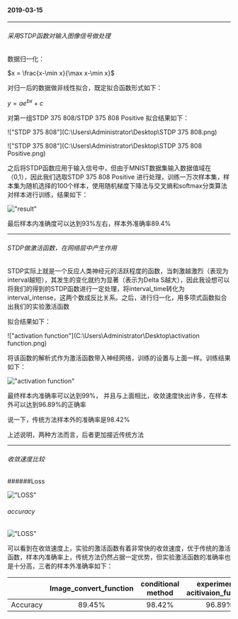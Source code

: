 #### 2019-03-15

*****

###### 采用STDP函数对输入图像信号做处理

数据归一化：

$x = \frac{x-\min x}{\max x-\min x}$

对归一后的数据做非线性拟合，既定拟合函数形式如下：

$y = ae^{bx}+c$

对第一组STDP 375 808/STDP 375 808 Positive 拟合结果如下：

!["STDP 375 808"](C:\Users\Administrator\Desktop\STDP 375 808.png)

!["STDP 375 808"](C:\Users\Administrator\Desktop\STDP 375 808 Positive.png)

之后将STDP函数应用于输入信号中，但由于MNIST数据集输入数据值域在（0,1），因此我们选取STDP 375 808 Positive 进行处理，训练一万次样本集，样本集为随机选择的100个样本，使用随机梯度下降法与交叉熵和softmax分类算法对样本进行训练，结果如下：

!["result"](C:\Users\Administrator\Desktop\1.png)

最后样本内准确度可以达到93%左右，样本外准确率89.4%

*****

###### STDP做激活函数，在网络层中产生作用

STDP实际上就是一个反应人类神经元的活跃程度的函数，当刺激越激烈（表现为interval越短），其发生的变化就约为显著（表示为Delta S越大），因此我设想可以将我们的得到的STDP函数进行一定处理，将interval_time转化为interval_intense，这两个数成反比关系。之后，进行归一化，用多项式函数拟合出我们的实验激活函数

拟合结果如下：

!["activation function"](C:\Users\Administrator\Desktop\activation function.png)

将该函数的解析式作为激活函数带入神经网络，训练的设置与上面一样。训练结果如下：

!["activation function"](C:\Users\Administrator\Desktop\2.png)

最终样本内准确率可以达到99%， 并且与上面相比，收敛速度快出许多，在样本外可以达到96.89%的正确率

说一下，传统方法样本外的准确率是98.42%

上述说明，两种方法而言，后者更加接近传统方法

***

###### 收敛速度比较

######Loss

!["LOSS"](C:\Users\Administrator\Desktop\result_loss.png)

###### accuracy

!["LOSS"](C:\Users\Administrator\Desktop\result_accuracy.png)

可以看到在收敛速度上，实验的激活函数有着非常快的收敛速度，优于传统的激活函数，样本内准确率上，传统方法仍然占据一定优势，但实验激活函数的准确率也是十分高，三者的样本外准确率如下：

|          | Image_convert_function | conditional method | experimental acitivaion_function |
| -------- | :--------------------: | :----------------: | :------------------------------: |
| Accuracy |         89.45%         |       98.42%       |              96.89%              |







